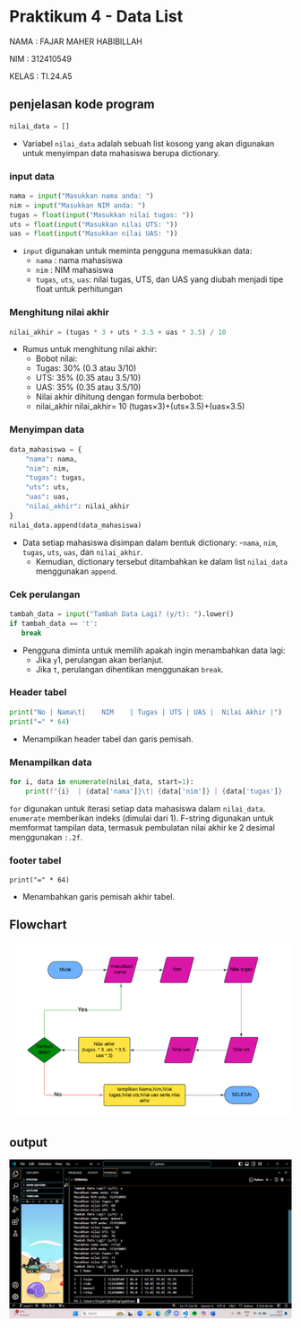 # Praktikum 4 - Data List

NAMA : FAJAR MAHER HABIBILLAH

NIM : 312410549

KELAS : TI.24.A5

## penjelasan kode program

```python
nilai_data = []
```
- Variabel `nilai_data` adalah sebuah list kosong yang akan digunakan untuk menyimpan data mahasiswa berupa dictionary.

### input data
```python
nama = input("Masukkan nama anda: ")
nim = input("Masukkan NIM anda: ")
tugas = float(input("Masukkan nilai tugas: "))
uts = float(input("Masukkan nilai UTS: "))
uas = float(input("Masukkan nilai UAS: "))
```

- `input` digunakan untuk meminta pengguna memasukkan data:
  - `nama` : nama mahasiswa
  - `nim`  : NIM mahasiswa
  -  `tugas`, `uts`, `uas`: nilai tugas, UTS, dan UAS yang diubah menjadi tipe float untuk perhitungan

### Menghitung nilai akhir 

```python
nilai_akhir = (tugas * 3 + uts * 3.5 + uas * 3.5) / 10
```

- Rumus untuk menghitung nilai akhir:
    - Bobot nilai:
    - Tugas: 30% (0.3 atau 3/10)
    - UTS: 35% (0.35 atau 3.5/10)
    - UAS: 35% (0.35 atau 3.5/10)
    - Nilai akhir dihitung dengan formula berbobot:
    - nilai_akhir
    nilai_akhir= 
    10
    (tugas×3)+(uts×3.5)+(uas×3.5)

### Menyimpan data
```python
data_mahasiswa = {
    "nama": nama,
    "nim": nim,
    "tugas": tugas,
    "uts": uts,
    "uas": uas,
    "nilai_akhir": nilai_akhir
}
nilai_data.append(data_mahasiswa)
```

- Data setiap mahasiswa disimpan dalam bentuk dictionary:
  -`nama`, `nim`, `tugas`, `uts`, `uas`, dan `nilai_akhir`.
  - Kemudian, dictionary tersebut ditambahkan ke dalam list `nilai_data` menggunakan `append`.

 ### Cek perulangan

 ```python
tambah_data = input("Tambah Data Lagi? (y/t): ").lower()
if tambah_data == 't':
    break
```
- Pengguna diminta untuk memilih apakah ingin menambahkan data lagi:
    - Jika `y`1, perulangan akan berlanjut.
    - Jika `t`, perulangan dihentikan menggunakan `break`.

### Header tabel
```python
print("No | Nama\t|    NIM    | Tugas | UTS | UAS |  Nilai Akhir |")
print("=" * 64)
```
- Menampilkan header tabel dan garis pemisah.

### Menampilkan data 

```python
for i, data in enumerate(nilai_data, start=1):
    print(f"{i}  | {data['nama']}\t| {data['nim']} | {data['tugas']}  | {data['uts']}| {data['uas']}| {data['nilai_akhir']:.2f}        |")
```
`for` digunakan untuk iterasi setiap data mahasiswa dalam `nilai_data`.
`enumerate` memberikan indeks (dimulai dari 1).
F-string digunakan untuk memformat tampilan data, termasuk pembulatan nilai akhir ke 2 desimal menggunakan `:.2f`.

###  footer tabel
```
print("=" * 64)
```
- Menambahkan garis pemisah akhir tabel.

## Flowchart

![foto](https://github.com/FajarMhr24/flochart/blob/eef2ad011054e6f13cdd35e917e4349b67155329/Screenshot%202024-11-14%20200537.png)

## output

![foto](https://github.com/FajarMhr24/foto/blob/3c903c3a53a4ee32a84e622baeeaaac329d12e50/Screenshot%202024-11-14%20201753.png)

​
 

